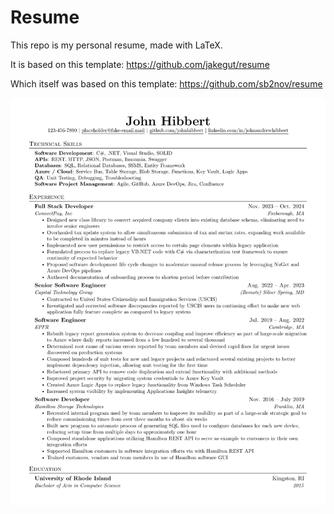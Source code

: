 # Resume
This repo is my personal resume, made with LaTeX.

It is based on this template:
https://github.com/jakegut/resume

Which itself was based on this template:
https://github.com/sb2nov/resume

![Resume Preview](Resume.png)
